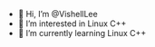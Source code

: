 - 👋 Hi, I’m @VishellLee
- 👀 I’m interested in Linux C++
- 🌱 I’m currently learning Linux C++

<!---
VishellLee/VishellLee is a ✨ special ✨ repository because its `README.md` (this file) appears on your GitHub profile.
You can click the Preview link to take a look at your changes.
--->
